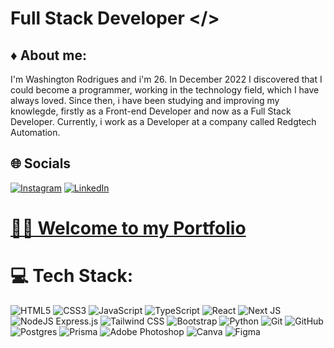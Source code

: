 # Full Stack Developer </>

## ♦ About me:

I'm Washington Rodrigues and i'm 26. In December 2022 I discovered that I could become a programmer, working in the technology field, which I have always loved. Since then, i have been studying and improving my knowlegde, firstly as a Front-end Developer and now as a Full Stack Developer. Currently, i work as a Developer at a company called Redgtech Automation.

## 🌐 Socials

[![Instagram](https://img.shields.io/badge/Instagram-%23E4405F.svg?logo=Instagram&logoColor=white)](https://instagram.com/washrodrigues_) [![LinkedIn](https://img.shields.io/badge/LinkedIn-%230077B5.svg?logo=linkedin&logoColor=white)]([https://linkedin.com/in/Joaokremer](https://www.linkedin.com/in/washington-rodrigues-575162255)) 

# <a href="https://washingtonrodrigues.vercel.app" target="_blank">👨‍💻 Welcome to my Portfolio</a>

# 💻 Tech Stack:

![HTML5](https://img.shields.io/badge/HTML5-E34F26?style=plastic&logo=html5&logoColor=white) ![CSS3](https://img.shields.io/badge/CSS3-1572B6?style=plastic&logo=css3&logoColor=white) ![JavaScript](https://img.shields.io/badge/JavaScript-F7DF1E?style=plastic&logo=javascript&logoColor=black) ![TypeScript](https://img.shields.io/badge/TypeScript-007ACC?style=plastic&logo=typescript&logoColor=white) ![React](https://img.shields.io/badge/React-20232A?style=plastic&logo=react&logoColor=61DAFB) ![Next JS](https://img.shields.io/badge/Next-black?style=for-the-badge&logo=next.js&logoColor=white) ![NodeJS](https://img.shields.io/badge/node.js-6DA55F?style=for-the-badge&logo=node.js&logoColor=white) Express.js ![Tailwind CSS](https://img.shields.io/badge/Tailwind_CSS-38B2AC?style=plastic&logo=tailwind-css&logoColor=white) ![Bootstrap](https://img.shields.io/badge/Bootstrap-563D7C?style=plastic&logo=bootstrap&logoColor=white) ![Python](https://img.shields.io/badge/Python-3776AB?style=plastic&logo=python&logoColor=white) ![Git](https://img.shields.io/badge/Git-F05032?style=plastic&logo=git&logoColor=white) ![GitHub](https://img.shields.io/badge/GitHub-181717?style=plastic&logo=github&logoColor=white) ![Postgres](https://img.shields.io/badge/postgres-%23316192.svg?style=for-the-badge&logo=postgresql&logoColor=white) ![Prisma](https://img.shields.io/badge/Prisma-3982CE?style=for-the-badge&logo=Prisma&logoColor=white) ![Adobe Photoshop](https://img.shields.io/badge/adobe%20photoshop-%2331A8FF.svg?style=for-the-badge&logo=adobe%20photoshop&logoColor=white) ![Canva](https://img.shields.io/badge/Canva-%2300C4CC.svg?style=for-the-badge&logo=Canva&logoColor=white) ![Figma](https://img.shields.io/badge/figma-%23F24E1E.svg?style=for-the-badge&logo=figma&logoColor=white)

##



